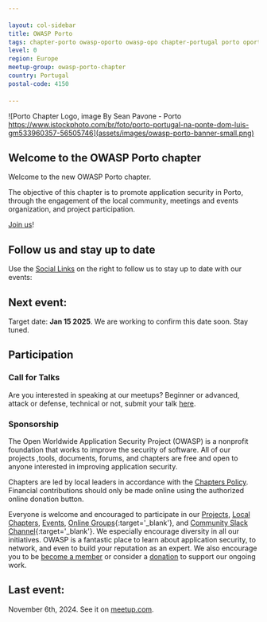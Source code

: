 ```yaml
---

layout: col-sidebar
title: OWASP Porto
tags: chapter-porto owasp-oporto owasp-opo chapter-portugal porto oporto portugal 
level: 0
region: Europe
meetup-group: owasp-porto-chapter
country: Portugal
postal-code: 4150

---
```

<!-- rebuild 1 -->

![Porto Chapter Logo, image By Sean Pavone - Porto https://www.istockphoto.com/br/foto/porto-portugal-na-ponte-dom-luis-gm533960357-56505746](assets/images/owasp-porto-banner-small.png)

## Welcome to the OWASP Porto chapter
Welcome to the new OWASP Porto chapter. 

The objective of this chapter is to promote application security in Porto, through the engagement of the local community, meetings and events organization, and project participation.

[Join us](https://owasp.org/membership)!

## Follow us and stay up to date

Use the [Social Links](#social-links) on the right to follow us to stay up to date with our events:

## Next event:

Target date: **Jan 15 2025**. We are working to confirm this date soon. Stay tuned.

## Participation

### Call for Talks

Are you interested in speaking at our meetups? 
Beginner or advanced, attack or defense, technical or not, submit your talk [here](https://forms.gle/4BagP8fuBgBvdy1Y9).

### Sponsorship

The Open Worldwide Application Security Project (OWASP) is a nonprofit foundation that works to improve the security of software. All of our projects ,tools, documents, forums, and chapters are free and open to anyone interested in improving application security.

Chapters are led by local leaders in accordance with the [Chapters Policy](/www-policy/operational/chapters). Financial contributions should only be made online using the authorized online donation button.

Everyone is welcome and encouraged to participate in our [Projects](/projects/), [Local Chapters](/chapters/), [Events](/events/), [Online Groups](https://groups.google.com/a/owasp.com/){:target='_blank'}, and [Community Slack Channel](https://owasp.slack.com/){:target='_blank'}. We especially encourage diversity in all our initiatives. OWASP is a fantastic place to learn about application security, to network, and even to build your reputation as an expert. We also encourage you to be [become a member](/membership/) or consider a [donation](/donate/) to support our ongoing work.


## Last event:

November 6th, 2024. See it on [meetup.com](https://www.meetup.com/owasp-porto/events/304158994/?utm_medium=referral&utm_campaign=announceModal_savedevents_share_modal&utm_source=link).

